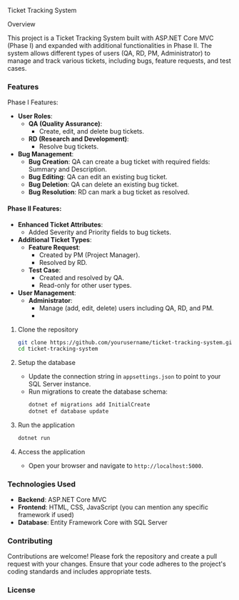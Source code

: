 
 Ticket Tracking System

 Overview

This project is a Ticket Tracking System built with ASP.NET Core MVC (Phase I) and expanded with additional functionalities in Phase II. The system allows different types of users (QA, RD, PM, Administrator) to manage and track various tickets, including bugs, feature requests, and test cases.

### Features
 Phase I Features:
- **User Roles**:
  - **QA (Quality Assurance)**:
    - Create, edit, and delete bug tickets.
  - **RD (Research and Development)**:
    - Resolve bug tickets.
- **Bug Management**:
  - **Bug Creation**: QA can create a bug ticket with required fields: Summary and Description.
  - **Bug Editing**: QA can edit an existing bug ticket.
  - **Bug Deletion**: QA can delete an existing bug ticket.
  - **Bug Resolution**: RD can mark a bug ticket as resolved.

#### Phase II Features:
- **Enhanced Ticket Attributes**:
  - Added Severity and Priority fields to bug tickets.
- **Additional Ticket Types**:
  - **Feature Request**:
    - Created by PM (Project Manager).
    - Resolved by RD.
  - **Test Case**:
    - Created and resolved by QA.
    - Read-only for other user types.
- **User Management**:
  - **Administrator**:
    - Manage (add, edit, delete) users including QA, RD, and PM.
    - 

1. Clone the repository
   ```sh
   git clone https://github.com/yourusername/ticket-tracking-system.git
   cd ticket-tracking-system
   ```

2. Setup the database
   - Update the connection string in `appsettings.json` to point to your SQL Server instance.
   - Run migrations to create the database schema:
     ```sh
     dotnet ef migrations add InitialCreate
     dotnet ef database update
     ```

3. Run the application
   ```sh
   dotnet run
   ```

4. Access the application
   - Open your browser and navigate to `http://localhost:5000`.

### Technologies Used

- **Backend**: ASP.NET Core MVC
- **Frontend**: HTML, CSS, JavaScript (you can mention any specific framework if used)
- **Database**: Entity Framework Core with SQL Server

### Contributing

Contributions are welcome! Please fork the repository and create a pull request with your changes. Ensure that your code adheres to the project's coding standards and includes appropriate tests.

### License
